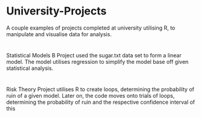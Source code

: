 # University-Projects
A couple examples of projects completed at university utilising R, to manipulate and visualise data for analysis.
#
Statistical Models B Project used the sugar.txt data set to form a linear model. The model utilises regression to simplify the model base off given statistical analysis.
#
Risk Theory Project utilises R to create loops, determining the probability of ruin of a given model.
Later on, the code moves onto trials of loops, determining the probability of ruin and the respective confidence interval of this
